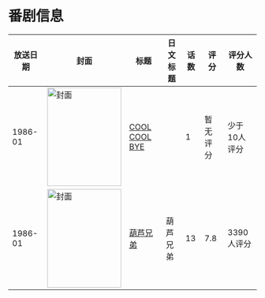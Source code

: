 # 番剧信息

|放送日期|封面|标题|日文标题|话数|评分|评分人数|
|---|---|---|---|---|---|---|
|1986-01|<img src="//lain.bgm.tv/pic/cover/c/b9/74/93885_9GRge.jpg" alt="封面" style="width:150px;height:200px;object-fit:cover;">|[COOL COOL BYE](https://bangumi.tv/subject/93885)||1|暂无评分|少于10人评分|
|1986-01|<img src="//lain.bgm.tv/pic/cover/c/91/2d/751_zzyQs.jpg" alt="封面" style="width:150px;height:200px;object-fit:cover;">|[葫芦兄弟](https://bangumi.tv/subject/751)|葫芦兄弟|13|7.8|3390人评分|
